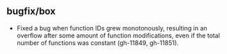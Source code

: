 ## bugfix/box

* Fixed a bug when function IDs grew monotonously, resulting in an overflow
  after some amount of function modifications, even if the total number of
  functions was constant (gh-11849, gh-11851).
